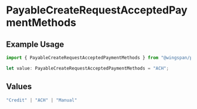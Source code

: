 # PayableCreateRequestAcceptedPaymentMethods

## Example Usage

```typescript
import { PayableCreateRequestAcceptedPaymentMethods } from "@wingspan/payments/sdk/models/shared";

let value: PayableCreateRequestAcceptedPaymentMethods = "ACH";
```

## Values

```typescript
"Credit" | "ACH" | "Manual"
```